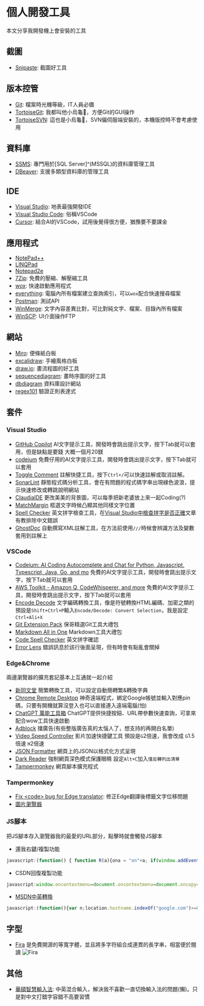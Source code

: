 # 個人開發工具


<!--more-->

本文分享我開發機上會安裝的工具

## 截圖

* [Snipaste](https://zh.snipaste.com/): 截圖好工具

## 版本控管

* [Git](https://git-scm.com/downloads): 檔案時光機等級，IT人員必備
* [TortoiseGit](https://tortoisegit.org/): 我都叫他小烏龜🐢，方便Git的GUI操作
* [TortoiseSVN](https://tortoisesvn.net/): 這也是小烏龜🐢，SVN偏伺服端安裝的，本機版控時不會考慮使用

## 資料庫

* [SSMS](https://learn.microsoft.com/zh-tw/sql/ssms/download-sql-server-management-studio-ssms?view=sql-server-ver16#download-ssms): 專門用於[SQL Server]^(MSSQL)的資料庫管理工具
* [DBeaver](https://dbeaver.io/): 支援多類型資料庫的管理工具

## IDE

* [Visual Studio](https://visualstudio.microsoft.com/zh-hant/downloads/): 地表最強開發IDE
* [Visual Studio Code](https://code.visualstudio.com/download): 俗稱VSCode
* [Cursor](https://cursor.sh/): 結合AI的VSCode，試用後覺得很方便，猶豫要不要課金

## 應用程式

* [NotePad++](https://notepad-plus-plus.org/downloads/)
* [LINQPad](https://www.linqpad.net/Download.aspx)
* [Notepad2e](https://github.com/ProgerXP/Notepad2e)
* [7Zip](https://www.7-zip.org/download.html): 免費的壓縮、解壓縮工具
* [wox](http://www.wox.one/): 快速啟動應用程式
* [everything](https://www.voidtools.com/zh-cn/downloads/): 電腦內所有檔案建立查詢索引，可以`wox`配合快速搜尋檔案
* [Postman](https://www.postman.com/downloads/): 測試API
* [WinMerge](https://winmerge.org/?lang=zh_tw): 文字內容差異比對，可比對純文字、檔案、目錄內所有檔案
* [WinSCP](https://winscp.net/eng/download.php): UI介面操作FTP

## 網站

* [Miro](https://miro.com/): 便條紙白板
* [excalidraw](https://excalidraw.com/): 手繪風格白板
* [draw.io](https://app.diagrams.net/): 畫流程圖的好工具
* [sequencediagram](https://sequencediagram.org/): 畫時序圖的好工具
* [dbdiagram](https://dbdiagram.io/d) 資料庫設計網站
* [regex101](https://regex101.com/) 驗證正則表達式

## 套件

### Visual Studio

* [GitHub Copilot](https://marketplace.visualstudio.com/items?itemName=GitHub.copilotvs)
AI文字提示工具，開發時會跳出提示文字，按下Tab就可以套用，但是缺點是要錢 大概一個月20鎂
* [codeium](https://codeium.com/)
免費仔用的AI文字提示工具，開發時會跳出提示文字，按下Tab就可以套用
* [Toggle Comment](https://marketplace.visualstudio.com/items?itemName=techhypno.ToggleComment)
註解快捷工具，按下`Ctrl+/`可以快速註解或取消註解。
* [SonarLint](https://marketplace.visualstudio.com/items?itemName=SonarSource.SonarLintforVisualStudio2022)
靜態程式碼分析工具，會在有問題的程式碼字串出現綠色波浪，提示快速修改或轉跳說明網站
* [ClaudiaIDE](https://marketplace.visualstudio.com/items?itemName=kbuchi.ClaudiaIDE)
更改美美的背景圖，可以每季把新老婆放上來一起Coding(?)
* [MatchMargin](https://marketplace.visualstudio.com/items?itemName=VisualStudioPlatformTeam.MatchMargin)
框選文字時候凸顯其他同樣文字位置
* [Spell Checker](https://marketplace.visualstudio.com/items?itemName=EWoodruff.VisualStudioSpellCheckerVS2022andLater)
英文拼字檢查工具，在[Visual Studio中檢查拼字是否正確](https://blog.poychang.net/visual-studio-spell-checker/)文章有教排除中文錯誤
* [GhostDoc](https://marketplace.visualstudio.com/items?itemName=sergeb.GhostDoc)
自動撰寫XML註解工具，在方法前使用`///`時候會辨識方法及變數套用到註解上

### VSCode

* [Codeium: AI Coding Autocomplete and Chat for Python, Javascript, Typescript, Java, Go, and mo](https://marketplace.visualstudio.com/items?itemName=Codeium.codeium)
免費的AI文字提示工具，開發時會跳出提示文字，按下Tab就可以套用
* [AWS Toolkit - Amazon Q, CodeWhisperer, and more](https://marketplace.visualstudio.com/items?itemName=AmazonWebServices.aws-toolkit-vscode)
免費的AI文字提示工具，開發時會跳出提示文字，按下Tab就可以套用
* [Encode Decode](https://marketplace.visualstudio.com/items?itemName=mitchdenny.ecdc) 
文字編碼轉換工具，像是符號轉換HTML編碼、加密之類的
預設是`Shift+Ctrl+P`輸入`Encode/Decode: Convert Selection`，我是設定`Ctrl+Ali+X`
* [Git Extension Pack](https://marketplace.visualstudio.com/items?itemName=doggy8088.git-extension-pack)
保哥精選Git工具大禮包
* [Markdown All in One](https://marketplace.visualstudio.com/items?itemName=yzhang.markdown-all-in-one)
Markdown工具大禮包
* [Code Spell Checker](https://marketplace.visualstudio.com/items?itemName=streetsidesoftware.code-spell-checker)
英文拼字確認
* [Error Lens](https://marketplace.visualstudio.com/items?itemName=usernamehw.errorlens)
錯誤訊息於該行後面呈現，但有時會有點亂會關掉

### Edge&Chrome

兩邊瀏覽器的擴充套記基本上互通就一起介紹

* [新同文堂](https://microsoftedge.microsoft.com/addons/detail/%E6%96%B0%E5%90%8C%E6%96%87%E5%A0%82/ijddgmclgedepadbikmfekambhhfjfnl)
簡繁轉換工具，可以設定自動簡轉繁&轉換字典
* [Chrome Remote Desktop](https://chromewebstore.google.com/detail/chrome-remote-desktop/inomeogfingihgjfjlpeplalcfajhgai)
神奇遠端程式，綁定Google帳號並輸入對應pin碼，只要有開機就算沒登入也可以直接連入遠端電腦(怕)
* [ChatGPT 萬能工具箱](https://chromewebstore.google.com/detail/chatgpt-%E8%90%AC%E8%83%BD%E5%B7%A5%E5%85%B7%E7%AE%B1/fmijcafgekkphdijpclfgnjhchmiokgp)
ChatGPT提供快捷按鈕、URL帶參數快速查詢，可拿來配合wow工具快速啟動
* [Adblock](https://microsoftedge.microsoft.com/addons/detail/adblock-plus-free-ad-bl/gmgoamodcdcjnbaobigkjelfplakmdhh)
擋廣告(有些整版廣告真的太惱人了，想支持的再開白名單)
* [Video Speed Controller](https://chrome.google.com/webstore/detail/nffaoalbilbmmfgbnbgppjihopabppdk)
影片加速快捷鍵工具
預設是`G`2倍速，我會改成 `G`1.5倍速 `H`2倍速
* [JSON Formatter](https://chromewebstore.google.com/detail/json-formatter/bcjindcccaagfpapjjmafapmmgkkhgoa)
網頁上的JSON以格式化方式呈現
* [Dark Reader](https://chromewebstore.google.com/detail/dark-reader/eimadpbcbfnmbkopoojfekhnkhdbieeh)
強制網頁深色模式保護眼睛
設定`Alt+C`加入`僅反轉列出清單`
* [Tampermonkey](https://microsoftedge.microsoft.com/addons/detail/%E7%AF%A1%E6%94%B9%E7%8C%B4/iikmkjmpaadaobahmlepeloendndfphd)
網頁腳本擴充程式
<!-- * [動畫瘋 Plus](https://chromewebstore.google.com/detail/%E5%8B%95%E7%95%AB%E7%98%8B-plus/ajgafpcbdchnokkfimcnmoemeldnefnl) -->
<!-- * [動畫瘋·Plus](https://chromewebstore.google.com/detail/%E5%8B%95%E7%95%AB%E7%98%8B%C2%B7plus/jkpkmeimgkhodlppajjgikfcodlilmpd) -->

### Tampermonkey

* [Fix &lt;code&gt; bug for Edge translator](https://greasyfork.org/zh-CN/scripts/485715-fix-code-bug-for-edge-translator): 修正Edge翻譯後標籤文字位移問題
* [圖片瀏覽器](https://greasyfork.org/zh-CN/scripts/29205-%E5%9C%96%E7%89%87%E7%80%8F%E8%A6%BD%E5%99%A8)
<!-- * [優化動畫瘋彈幕](https://greasyfork.org/zh-TW/scripts/31468-%E5%84%AA%E5%8C%96%E5%8B%95%E7%95%AB%E7%98%8B%E5%BD%88%E5%B9%95) -->

### JS腳本

把JS腳本存入瀏覽器我的最愛的URL部分，點擊時就會觸發JS腳本

* 還我右鍵/複製功能
```js
javascript:(function() { function R(a){ona = "on"+a; if(window.addEventListener) window.addEventListener(a, function (e) { for(var n=e.originalTarget; n; n=n.parentNode) n[ona]=null; }, true); window[ona]=null; document[ona]=null; if(document.body) document.body[ona]=null; } R("contextmenu"); R("click"); R("mousedown"); R("mouseup"); R("selectstart");})()
```
* CSDN回復複製功能
```js
javascript:window.oncontextmenu=document.oncontextmenu=document.oncopy=null; [...document.querySelectorAll('body')].forEach(dom => dom.outerHTML = dom.outerHTML); [...document.querySelectorAll('body, body *')].forEach(dom => {['onselect', 'onselectstart', 'onselectend', 'ondragstart', 'ondragend', 'oncontextmenu', 'oncopy'].forEach(ev => dom.removeAttribute(ev)); dom.style['user-select']='auto';});
```
* [MSDN中英轉換](https://blog.miniasp.com/post/2008/03/07/One-click-transfer-MSDN-document-to-Traditional-Chinese-version-in-IE)
```js
javascript:(function(){var n;location.hostname.indexOf("google.com")>=0&&(n=location.search.indexOf("hl="),n==-1?location.search.indexOf("?")==0?void(location.search+="&hl=en-us"):void(location.search+="?hl=en-us"):location.search.substr(n+3,2)=="en"?void(location.search=location.search.replace(/hl=(\w\w)(-\w+)?/i,"hl=zh-Hant")):void(location.search=location.search.replace(/hl=(\w\w)(-\w+)?/i,"hl=en-us")));location.hostname.indexOf("microsoft.com")>=0&&(location.hostname.indexOf("support.microsoft.com")>=0?(n=location.pathname.search(/^\/kb\/\d+/i),n>=0&&(location.pathname.search(/^\/kb\/\d+\/?$/i)>=0?void(location.pathname=location.pathname.replace(/^(\/kb\/\d+)(\/)?(\w\w-\w\w)?$/i,"$1/en-us")):location.pathname.search(/^\/kb\/\d+\/(\w\w)(-\w\w)?/i)>=0?location.pathname.search(/^(\/kb\/\d+\/)en(-\w\w)?$/i)>=0?void(location.pathname=location.pathname.replace(/^(\/kb\/\d+\/)en(-\w\w)?$/i,"$1zh-tw")):void(location.pathname=location.pathname.replace(/^(\/kb\/\d+\/)\w\w(-\w\w)?$/i,"$1en-us")):void(location.pathname=location.pathname.replace(/^(\/kb\/\d+)(\/\w\w-\w\w)?$/i,"$1/en-us")))):location.pathname.search(/^\/(\w\w)(-\w\w)?\/?/i)>=0&&(location.pathname.search(/^\/(en)(-\w\w)?(\/)?(.*)/i)>=0?void(location.pathname=location.pathname.replace(/^\/(en)(-\w\w)?(\/)?(.*)/i,"/zh-tw$3$4")):void(location.pathname=location.pathname.replace(/^\/(\w\w)(-\w\w)?(\/)?(.*)/i,"/en-us$3$4"))))})()
```

## 字型

* [Fira](https://github.com/tonsky/FiraCode) 
是免費開源的等寬字體，並且將多字符組合成連貫的長字串，相當便於閱讀
![](https://github.com/tonsky/FiraCode/raw/master/extras/ligatures.png "Fira")

## 其他

* [華碩智慧輸入法](https://www.microsoft.com/store/productId/9MT4L79Z1G0N?ocid=pdpshare): 中英混合輸入，解決我不喜歡一直切換輸入法的問題(懶)。只是對中文打錯字容錯不高要習慣

